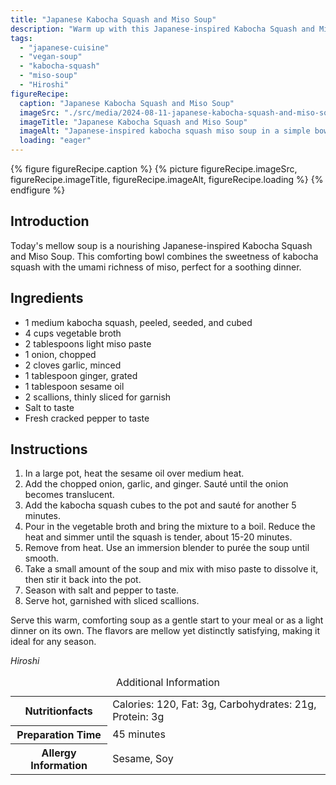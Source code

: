 ```yaml
---
title: "Japanese Kabocha Squash and Miso Soup"
description: "Warm up with this Japanese-inspired Kabocha Squash and Miso Soup, blending sweet squash with rich miso for a comforting vegan meal."
tags:
  - "japanese-cuisine"
  - "vegan-soup"
  - "kabocha-squash"
  - "miso-soup"
  - "Hiroshi"
figureRecipe: 
  caption: "Japanese Kabocha Squash and Miso Soup"
  imageSrc: "./src/media/2024-08-11-japanese-kabocha-squash-and-miso-soup-1358.png"
  imageTitle: "Japanese Kabocha Squash and Miso Soup"
  imageAlt: "Japanese-inspired kabocha squash miso soup in a simple bowl, topped with scallions, on a minimalist table under soft lighting."
  loading: "eager"
---
```


{% figure figureRecipe.caption %}
{% picture figureRecipe.imageSrc, figureRecipe.imageTitle, figureRecipe.imageAlt, figureRecipe.loading %}
{% endfigure %}

## Introduction

Today's mellow soup is a nourishing Japanese-inspired Kabocha Squash and Miso Soup. This comforting bowl combines the sweetness of kabocha squash with the umami richness of miso, perfect for a soothing dinner.

## Ingredients

- 1 medium kabocha squash, peeled, seeded, and cubed
- 4 cups vegetable broth
- 2 tablespoons light miso paste
- 1 onion, chopped
- 2 cloves garlic, minced
- 1 tablespoon ginger, grated
- 1 tablespoon sesame oil
- 2 scallions, thinly sliced for garnish
- Salt to taste
- Fresh cracked pepper to taste

## Instructions

1. In a large pot, heat the sesame oil over medium heat.
2. Add the chopped onion, garlic, and ginger. Sauté until the onion becomes translucent.
3. Add the kabocha squash cubes to the pot and sauté for another 5 minutes.
4. Pour in the vegetable broth and bring the mixture to a boil. Reduce the heat and simmer until the squash is tender, about 15-20 minutes.
5. Remove from heat. Use an immersion blender to purée the soup until smooth.
6. Take a small amount of the soup and mix with miso paste to dissolve it, then stir it back into the pot.
7. Season with salt and pepper to taste.
8. Serve hot, garnished with sliced scallions.

Serve this warm, comforting soup as a gentle start to your meal or as a light dinner on its own. The flavors are mellow yet distinctly satisfying, making it ideal for any season.

*Hiroshi*

<table><caption class='sr-only'>Additional Information</caption><tr><th>Nutritionfacts</th><td>Calories: 120, Fat: 3g, Carbohydrates: 21g, Protein: 3g&nbsp;</td></tr><tr><th>Preparation Time</th><td>45 minutes&nbsp;</td></tr><tr><th>Allergy Information</th><td>Sesame, Soy&nbsp;</td></tr></table>

